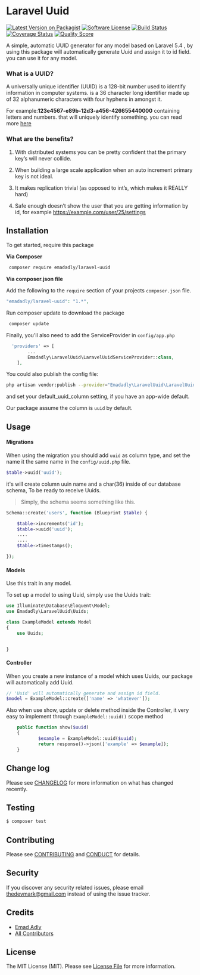 # Laravel Uuid

[![Latest Version on Packagist][ico-version]][link-packagist]
[![Software License][ico-license]](LICENSE.md)
[![Build Status][ico-travis]][link-travis]
[![Coverage Status][ico-scrutinizer]][link-scrutinizer]
[![Quality Score][ico-code-quality]][link-code-quality]
<!-- [![Total Downloads][ico-downloads]][link-downloads] -->

A simple, automatic UUID generator for any model based on Laravel 5.4 , by using this package will automatically generate Uuid and assign it to id field. you can use it for any model.

### What is a UUID?

A universally unique identifier (UUID) is a 128-bit number used to identify information in computer systems. is a 36 character long identifier made up of 32 alphanumeric characters with four hyphens in amongst it.

For example:**123e4567-e89b-12d3-a456-426655440000** containing letters and numbers. that will uniquely identify something. you can read more [here](https://en.wikipedia.org/wiki/Universally_unique_identifier)

### What are the benefits?

1. With distributed systems you can be pretty confident that the primary key’s will never collide.

2. When building a large scale application when an auto increment primary key is not ideal.

3. It makes replication trivial (as opposed to int’s, which makes it REALLY hard)

4. Safe enough doesn’t show the user that you are getting information by id, for example https://example.com/user/25/settings



## Installation

To get started, require this package

**Via Composer**

``` bash
 composer require emadadly/laravel-uuid
```

**Via composer.json file**

Add the following to the `require` section of your projects `composer.json` file.
``` php
"emadadly/laravel-uuid": "1.*",
```

Run composer update to download the package

``` bash
 composer update
```

Finally, you'll also need to add the ServiceProvider in `config/app.php`

``` php
  'providers' => [
        ...
        Emadadly\LaravelUuid\LaravelUuidServiceProvider::class,
    ],
```

You could also publish the config file:

``` bash
php artisan vendor:publish --provider="Emadadly\LaravelUuid\LaravelUuidServiceProvider"
```

and set your default_uuid_column setting, if you have an app-wide default. 

Our package assume the column is `uuid` by default.

## Usage

#### Migrations


When using the migration you should add `uuid` as column type, and set the name it the same name in the `config/uuid.php` file.

``` php
$table->uuid('uuid');
```
it's will create column uuin name and a char(36) inside of our database schema, To be ready to receive Uuids.



> Simply, the schema seems something like this.

``` php
Schema::create('users', function (Blueprint $table) {

    $table->increments('id');
    $table->uuid('uuid');
    ....
    ....
    $table->timestamps();

});
```


#### Models

Use this trait in any model.

To set up a model to using Uuid, simply use the Uuids trait:

``` php
use Illuminate\Database\Eloquent\Model;
use Emadadly\LaravelUuid\Uuids;

class ExampleModel extends Model
{
    use Uuids;


}
```

#### Controller

When you create a new instance of a model which uses Uuids, our package will automatically add Uuid.

``` php
// 'Uuid' will automatically generate and assign id field.
$model = ExampleModel::create(['name' => 'whatever']);
```

Also when use show, update or delete method inside the Controller, it very easy to implement through `ExampleModel::uuid()` scope method

``` php
    public function show($uuid)
    {
            $example = ExampleModel::uuid($uuid);
            return response()->json(['example' => $example]);
    }
```

## Change log

Please see [CHANGELOG](CHANGELOG.md) for more information on what has changed recently.

## Testing

``` bash
$ composer test
```

## Contributing

Please see [CONTRIBUTING](CONTRIBUTING.md) and [CONDUCT](CONDUCT.md) for details.

## Security

If you discover any security related issues, please email thedevmark@gmail.com instead of using the issue tracker.

## Credits

- [Emad Adly][link-author]
- [All Contributors][link-contributors]

## License

The MIT License (MIT). Please see [License File](LICENSE.md) for more information.

[ico-version]: https://img.shields.io/packagist/v/emadadly/laravel-uuid.svg?style=flat-square
[ico-license]: https://img.shields.io/badge/license-MIT-brightgreen.svg?style=flat-square
[ico-travis]: https://img.shields.io/travis/emadadly/laravel-uuid/master.svg?style=flat-square
[ico-scrutinizer]: https://img.shields.io/scrutinizer/coverage/g/emadadly/laravel-uuid.svg?style=flat-square
[ico-code-quality]: https://img.shields.io/scrutinizer/g/emadadly/laravel-uuid.svg?style=flat-square
[ico-downloads]: https://img.shields.io/packagist/dt/emadadly/laravel-uuid.svg?style=flat-square

[link-packagist]: https://packagist.org/packages/emadadly/laravel-uuid
[link-travis]: https://travis-ci.org/EmadAdly/laravel-uuid
[link-scrutinizer]: https://scrutinizer-ci.com/g/emadadly/laravel-uuid/code-structure
[link-code-quality]: https://scrutinizer-ci.com/g/emadadly/laravel-uuid
[link-downloads]: https://packagist.org/packages/emadadly/laravel-uuid
[link-author]: https://github.com/emadadly
[link-contributors]: ../../contributors
